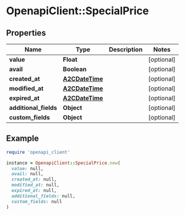 # OpenapiClient::SpecialPrice

## Properties

| Name | Type | Description | Notes |
| ---- | ---- | ----------- | ----- |
| **value** | **Float** |  | [optional] |
| **avail** | **Boolean** |  | [optional] |
| **created_at** | [**A2CDateTime**](A2CDateTime.md) |  | [optional] |
| **modified_at** | [**A2CDateTime**](A2CDateTime.md) |  | [optional] |
| **expired_at** | [**A2CDateTime**](A2CDateTime.md) |  | [optional] |
| **additional_fields** | **Object** |  | [optional] |
| **custom_fields** | **Object** |  | [optional] |

## Example

```ruby
require 'openapi_client'

instance = OpenapiClient::SpecialPrice.new(
  value: null,
  avail: null,
  created_at: null,
  modified_at: null,
  expired_at: null,
  additional_fields: null,
  custom_fields: null
)
```

